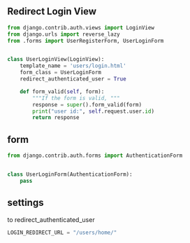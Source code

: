 ## Redirect Login View
```py
from django.contrib.auth.views import LoginView
from django.urls import reverse_lazy
from .forms import UserRegisterForm, UserLoginForm


class UserLoginView(LoginView):
    template_name = 'users/login.html'
    form_class = UserLoginForm
    redirect_authenticated_user = True

    def form_valid(self, form):
        """If the form is valid, """
        response = super().form_valid(form)
        print("user id:", self.request.user.id)
        return response
```


## form
```py
from django.contrib.auth.forms import AuthenticationForm


class UserLoginForm(AuthenticationForm):
    pass

```


## settings
to redirect_authenticated_user
```py
LOGIN_REDIRECT_URL = "/users/home/"
```
